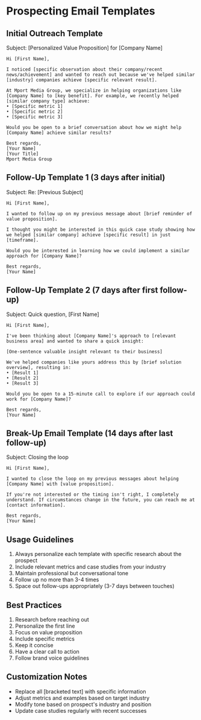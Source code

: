 # Prospecting Email Templates

## Initial Outreach Template

Subject: [Personalized Value Proposition] for [Company Name]

```
Hi [First Name],

I noticed [specific observation about their company/recent news/achievement] and wanted to reach out because we've helped similar [industry] companies achieve [specific relevant result].

At Mport Media Group, we specialize in helping organizations like [Company Name] to [key benefit]. For example, we recently helped [similar company type] achieve:
• [Specific metric 1]
• [Specific metric 2]
• [Specific metric 3]

Would you be open to a brief conversation about how we might help [Company Name] achieve similar results?

Best regards,
[Your Name]
[Your Title]
Mport Media Group
```

## Follow-Up Template 1 (3 days after initial)

Subject: Re: [Previous Subject]

```
Hi [First Name],

I wanted to follow up on my previous message about [brief reminder of value proposition].

I thought you might be interested in this quick case study showing how we helped [similar company] achieve [specific result] in just [timeframe].

Would you be interested in learning how we could implement a similar approach for [Company Name]?

Best regards,
[Your Name]
```

## Follow-Up Template 2 (7 days after first follow-up)

Subject: Quick question, [First Name]

```
Hi [First Name],

I've been thinking about [Company Name]'s approach to [relevant business area] and wanted to share a quick insight:

[One-sentence valuable insight relevant to their business]

We've helped companies like yours address this by [brief solution overview], resulting in:
• [Result 1]
• [Result 2]
• [Result 3]

Would you be open to a 15-minute call to explore if our approach could work for [Company Name]?

Best regards,
[Your Name]
```

## Break-Up Email Template (14 days after last follow-up)

Subject: Closing the loop

```
Hi [First Name],

I wanted to close the loop on my previous messages about helping [Company Name] with [value proposition].

If you're not interested or the timing isn't right, I completely understand. If circumstances change in the future, you can reach me at [contact information].

Best regards,
[Your Name]
```

## Usage Guidelines

1. Always personalize each template with specific research about the prospect
2. Include relevant metrics and case studies from your industry
3. Maintain professional but conversational tone
4. Follow up no more than 3-4 times
5. Space out follow-ups appropriately (3-7 days between touches)

## Best Practices

1. Research before reaching out
2. Personalize the first line
3. Focus on value proposition
4. Include specific metrics
5. Keep it concise
6. Have a clear call to action
7. Follow brand voice guidelines

## Customization Notes

- Replace all [bracketed text] with specific information
- Adjust metrics and examples based on target industry
- Modify tone based on prospect's industry and position
- Update case studies regularly with recent successes 